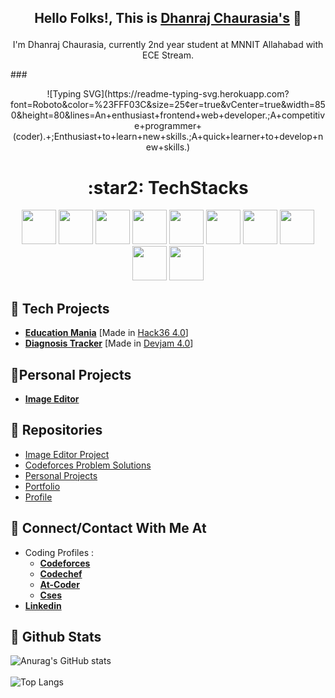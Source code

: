 ## <p align="center"> Hello Folks!, This is [**Dhanraj Chaurasia's**](https://dhanrajchaurasia.github.io/) :wave: </p>
<p align="center"> I'm Dhanraj Chaurasia, currently 2nd year student at MNNIT Allahabad with ECE Stream. </p>
### <p align="center"> ![Typing SVG](https://readme-typing-svg.herokuapp.com?font=Roboto&color=%23FFF03C&size=25&center=true&vCenter=true&width=850&height=80&lines=An+enthusiast+frontend+web+developer.;A+competitive+programmer+(coder).+;Enthusiast+to+learn+new+skills.;A+quick+learner+to+develop+new+skills.) </p>
<h1 align="center"> :star2: TechStacks </h1>
<div align="center">
  <img width="55" src="https://upload.wikimedia.org/wikipedia/commons/9/9a/Visual_Studio_Code_1.35_icon.svg"/>
  <img width="55" src="https://cdn-icons-png.flaticon.com/512/1216/1216733.png"/>
  <img width="55" src="https://upload.wikimedia.org/wikipedia/commons/thumb/6/62/CSS3_logo.svg/240px-CSS3_logo.svg.png"/>
  <img width="55" src="https://raw.githubusercontent.com/gilbarbara/logos/master/logos/javascript.svg"/>  
  <img width="55" src="https://avatars.githubusercontent.com/u/684879?s=400&v=4"/>
  <img width="55" src="https://raw.githubusercontent.com/gilbarbara/logos/master/logos/bootstrap.svg"/>
  <img width="55" src="https://cdn.worldvectorlogo.com/logos/react-1.svg"/>
  <img width="55" src="https://www.freeiconspng.com/uploads/arduino-icon-2.png"/>
<!--   <img width="55" src="https://webuilddatabases.com/wp-content/uploads/2015/03/mysql-icon-250x314.png"/> -->
  <img width="55" src="https://icon-library.com/images/django-icon/django-icon-0.jpg"/>
  <img width="55" src="https://styles.redditmedia.com/t5_ojppm/styles/communityIcon_459yspyd67m11.png"/>
  
</div>

## :star2: Tech Projects
- [**Education Mania**](https://devfolio.co/submissions/educationmania-5775) [Made in [Hack36 4.0](https://www.hack36.com/)]
- [**Diagnosis Tracker**](https://github.com/Colossal-Team/Devjam-DayNightCoders-) [Made in [Devjam 4.0](https://woc2k21.github.io/)]
## 🌟Personal Projects
- [**Image Editor**](https://dhanrajchaurasia.github.io/Image-Editor-Project/)
## :star2: Repositories
- [Image Editor Project](https://github.com/dhanrajchaurasia/Image-Editor-Project)
- [Codeforces Problem Solutions](https://github.com/dhanrajchaurasia/Codeforces-Problem-Solutions)
- [Personal Projects](https://github.com/dhanrajchaurasia/Personal-Projects)
- [Portfolio](https://github.com/dhanrajchaurasia/dhanrajchaurasia.github.io)
- [Profile](https://github.com/dhanrajchaurasia/dhanrajchaurasia)
## :star2: Connect/Contact With Me At
- Coding Profiles : 
  - [**Codeforces**](https://codeforces.com/profile/coderdhanraj)
  - [**Codechef**](https://codechef.com/users/coderdhanraj/)
  - [**At-Coder**](https://atcoder.jp/users/coderdhanraj/)
  - [**Cses**](https://cses.fi/user/75925/)
- [**Linkedin**](https://www.linkedin.com/in/dhanraj-chaurasia-4309b9207/)
## :star2: Github Stats 
![Anurag's GitHub stats](https://github-readme-stats.vercel.app/api?username=dhanrajchaurasia&show_icons=true&theme=radical)</br>                   
![Top Langs](https://github-readme-stats.vercel.app/api/top-langs/?username=dhanrajchaurasia&show_icons=true&theme=radical) 
